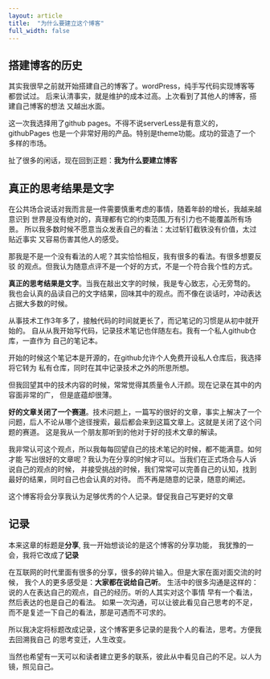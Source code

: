 ```yaml
---
layout: article
title:  "为什么要建立这个博客"
full_width: false
---
```

## 搭建博客的历史

其实我很早之前就开始搭建自己的博客了。wordPress，纯手写代码实现博客等都尝试过。
后来认清事实，就是维护的成本过高。上次看到了其他人的博客，搭建自己博客的想法
又越出水面。

这一次我选择用了github pages。不得不说serverLess是有意义的，githubPages
也是一个非常好用的产品。特别是theme功能。成功的营造了一个多样的市场。

扯了很多的闲话，现在回到正题：**我为什么要建立博客**

## 真正的思考结果是文字

在公共场合说话对我而言是一件需要慎重考虑的事情，随着年龄的增长，我越来越意识到
世界是没有绝对的，真理都有它的约束范围,万有引力也不能覆盖所有场景。
所以我多数时候不愿意当众发表自己的看法：太过斩钉截铁没有价值，太过贴近事实
又容易伤害其他人的感受。

那我是不是一个没有看法的人呢？其实恰恰相反，我有很多的看法。有很多想要反驳
的观点。但我认为随意点评不是一个好的方式，不是一个符合我个性的方式。

**真正的思考结果是文字**。当我在敲出文字的时候，我是专心致志，心无旁骛的。
我也会认真的品读自己的文字结果，回味其中的观点。而不像在谈话时，冲动表达占据大多数的时候。

从事技术工作3年多了，接触代码的时间就更长了，而记笔记的习惯是从初中就开始的。
自从从我开始写代码，记录技术笔记也伴随左右。我有一个私人github仓库，一直作为
自己的笔记本。

开始的时候这个笔记本是开源的，在github允许个人免费开设私人仓库后，我选择将它转为
私有仓库，同时在其中记录技术之外的所思所想。

但我回望其中的技术内容的时候，常常觉得其质量令人汗颜。现在记录在其中的内容面非常的广，
但是底蕴却很薄。

**好的文章关闭了一个赛道**。技术问题上，一篇写的很好的文章，事实上解决了一个
问题，后人不论从哪个途径搜索，最后都会来到这篇文章上。这就是关闭了这个问题的赛道。
这是我从一个朋友那听到的他对于好的技术文章的解读。

我非常认可这个观点，所以我每每回望自己的技术笔记的时候，都不能满意。如何才能
写出很好的文章呢？我认为在分享的时候才可以。当我们在正式场合与人诉说自己的观点的时候，
并接受挑战的时候，我们常常可以完善自己的认知，找到最好的结果，同时自己也会认真的对待。
而不再是随意的记录，随意的阐述。

这个博客将会分享我认为足够优秀的个人记录。督促我自己写更好的文章

## 记录

本来这章的标题是**分享**, 我一开始想谈论的是这个博客的分享功能，
我犹豫的一会，我将它改成了**记录**

在互联网的时代里面有很多的分享，很多的碎片输入。但是大家在面对面交流的时候，
我个人的更多感受是：**大家都在说给自己听**。
生活中的很多沟通是这样的：说的人在表达自己的观点，自己的经历。听的人其实对这个事情
早有一个看法，然后表达的也是自己的看法。
如果一次沟通，可以让彼此看见自己思考的不足，而不是复述一下自己的看法，那是可遇而不可求的。

所以我决定将标题改成记录，这个博客更多记录的是我个人的看法，思考。方便我去回溯我自己
的思考变迁，人生改变。

当然也希望有一天可以和读者建立更多的联系，彼此从中看见自己的不足。以人为镜，照见自己。
